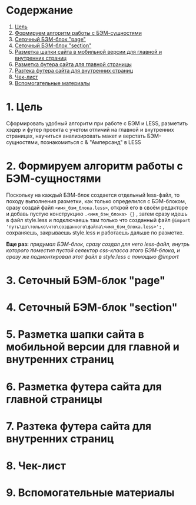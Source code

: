 # Содержание

 1. [Цель](#1-Цель)
 2. [Формируем алгоритм работы с БЭМ-сущностями](#2-Формируем-алгоритм-работы-с-БЭМ-сущностями)
 3. [Сеточный БЭМ-блок "page"](#3-Сеточный-БЭМ-блок-page)
 4. [Сеточный БЭМ-блок "section"](#4-Сеточный-БЭМ-блок-section)
 5. [Разметка шапки сайта в мобильной версии для главной и внутренних страниц](#5-Разметка-шапки-сайта-в-мобильной-версии-для-главной-и-внутренних-страниц)
 6. [Разметка футера сайта для главной страницы](#6-Разметка-футера-сайта-для-главной-страницы)
 7. [Разтека футера сайта для внутренних страниц](#7-Разтека-футера-сайта-для-внутренних-страниц)
 8. [Чек-лист](#8-Чек-лист)
 9. [Вспомогательные материалы](#9-Вспомогательные-материалы)

# 1. Цель
Сформировать удобный алгоритм при работе с БЭМ и LESS, разметить хэдер и футер проекта с учетом отличий на главной и внутренних страницах, научиться анализировать макет и верстать БЭМ-сущностями, познакомиться с & "Амперсанд" в LESS


# 2. Формируем алгоритм работы с БЭМ-сущностями
Поскольку на каждый БЭМ-блок создается отдельный less-файл, то походу выполнения разметки, как только определился с БЭМ-блоком, сразу создай файл `<имя_бэм_блока.less>`, открой его в своём редакторе и добавь пустую конструкцию `.<имя_бэм_блока> {}` , затем сразу идешь в файл style.less и подключаешь там только что созданный файл `@import 'путь\до\только\что\созданного\файла\<имя_бэм_блока.less>';` , сохраняешь, закрываешь style.less и работаешь дальше по разметке.

**Еще раз:** 
*придумал БЭМ-блок, 
сразу создал для него less-файл, 
внутрь которого поместил пустой селектор css-класса этого БЭМ-блока,
и сразу же подмонтировал этот файл в style.less с помощью @import*


# 3. Сеточный БЭМ-блок "page"



# 4. Сеточный БЭМ-блок "section"



# 5. Разметка шапки сайта в мобильной версии для главной и внутренних страниц



# 6. Разметка футера сайта для главной страницы



# 7. Разтека футера сайта для внутренних страниц



# 8. Чек-лист



# 9. Вспомогательные материалы







